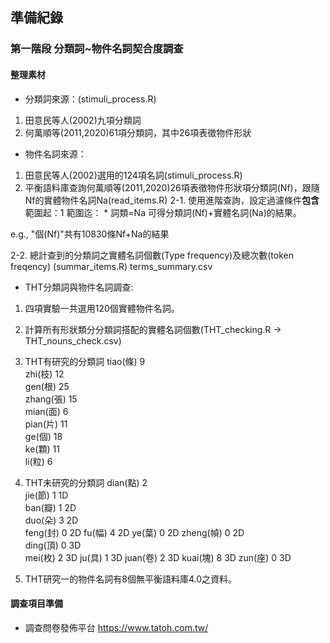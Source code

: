 ## 準備紀錄

### 第一階段 分類詞~物件名詞契合度調查

#### 整理素材

- 分類詞來源：(stimuli_process.R)
1. 田意民等人(2002)九項分類詞
2. 何萬順等(2011,2020)61項分類詞，其中26項表徵物件形狀

- 物件名詞來源：
1. 田意民等人(2002)選用的124項名詞(stimuli_process.R)
2. 平衡語料庫查詢何萬順等(2011,2020)26項表徵物件形狀項分類詞(Nf)，跟隨Nf的實體物件名詞Na(read_items.R)
2-1. 使用進階查詢，設定過濾條件**包含**  範圍起：1 範圍迄： * 詞類=Na 可得分類詞(Nf)+實體名詞(Na)的結果。

e.g., "個(Nf)"共有10830條Nf+Na的結果

2-2. 總計查到的分類詞之實體名詞個數(Type frequency)及總次數(token freqency) (summar_items.R)
terms_summary.csv



- THT分類詞與物件名詞調查:
1. 四項實驗一共選用120個實體物件名詞。
2. 計算所有形狀類分分類詞搭配的實體名詞個數(THT_checking.R -> THT_nouns_check.csv)

3. THT有研究的分類詞
tiao(條)   9     
zhi(枝)   12     
gen(根)   25     
zhang(張) 15    
mian(面)   6    
pian(片)  11    
ge(個)    18    
ke(顆)    11     
li(粒)     6

4. THT未研究的分類詞 
dian(點)   2      
jie(節)    1  1D  
ban(瓣)    1  2D   
duo(朵)    3  2D    
feng(封)   0  2D
fu(幅)     4  2D
ye(葉)     0  2D
zheng(幀)  0  2D  
ding(頂)   0  3D   
mei(枚)    2  3D
ju(具)     1  3D
juan(卷)   2  3D 
kuai(塊)   8  3D 
zun(座)    0  3D

5. THT研究一的物件名詞有8個無平衡語料庫4.0之資料。


#### 調查項目準備

- 調查問卷發佈平台
https://www.tatoh.com.tw/

